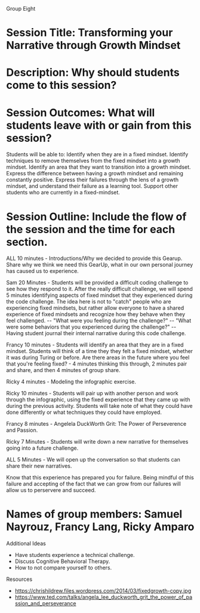 Group Eight 

# Session Title: Transforming your Narrative through Growth Mindset

# Description: Why should students come to this session?

# Session Outcomes: What will students leave with or gain from this session? 

  Students will be able to:
    Identify when they are in a fixed mindset.
    Identify techniques to remove themselves from the fixed mindset into a growth mindset. 
    Identify an area that they want to transition into a growth mindset.
    Express the difference between having a growth mindset and remaining constantly positive.
    Express their failures through the lens of a growth mindset, and understand their failure as a learning tool. 
    Support other students who are currently in a fixed-mindset. 
  

# Session Outline: Include the flow of the session and the time for each section.

 ALL 10 minutes - Introductions/Why we decided to provide this Gearup. Share why we think we need this GearUp, what in our own personal journey has caused us to experience. 
 
Sam 20 Minutes - Students will be provided a difficult coding challenge to see how they respond to it. After the really difficult challenge, we will spend 5 minutes identifying aspects of fixed mindset that they experienced during the code challenge. The idea here is not to "catch" people who are experiencing fixed mindsets, but rather allow everyone to have a shared experience of fixed mindsets and recognize how they behave when they feel challenged.
    -- "What were you feeling during the challenge?"
    -- "What were some behaviors that you experienced during the challenge?"
    -- Having student journal their internal narrative during this code challenge. 
    
Francy 10 minutes - Students will identify an area that they are in a fixed mindset. Students will think of a time they they felt a fixed mindset, whether it was during Turing or before. Are there areas in the future where you feel that you're feeling fixed?
    - 4 minutes thinking this through, 2 minutes pair and share, and then 4 minutes of group share. 
    
Ricky 4 minutes - Modeling the infographic exercise. 

Ricky 10 minutes - Students will pair up with another person and work through the infographic, using the fixed experience that they came up with during the previous activity. Students will take note of what they could have done differently or what techniques they could have employed.
 
Francy 8 minutes - Angelela DuckWorth Grit: The Power of Perseverence and Passion.

Ricky 7 Minutes - Students will write down a new narrative for themselves going into a future challenge. 

ALL 5 Minutes - We will open up the conversation so that students can share their new narratives. 

Know that this experience has prepared you for failure. Being mindful of this failure and accepting of the fact that we can grow from our failures will allow us to perservere and succeed. 

# Names of group members: Samuel Nayrouz, Francy Lang, Ricky Amparo


Additional Ideas
  - Have students experience a technical challenge.
  - Discuss Cognitive Behavioral Therapy.
  - How to not compare yourself to others.
  
Resources
  - https://chrishildrew.files.wordpress.com/2014/03/fixedgrowth-copy.jpg
  - https://www.ted.com/talks/angela_lee_duckworth_grit_the_power_of_passion_and_perseverance


